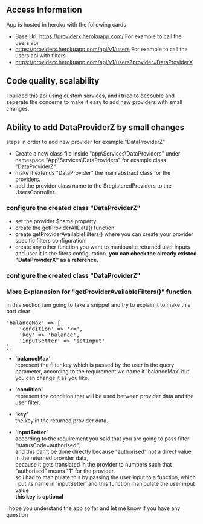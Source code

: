 ## Access Information

App is hosted in heroku with the following cards
- Base Url: https://providerx.herokuapp.com/
For example to call the users api
- https://providerx.herokuapp.com/api/v1/users
For example to call the users api with filters
- https://providerx.herokuapp.com/api/v1/users?provider=DataProviderX

## Code quality, scalability

I builded this api using custom services, and i tried to decouble and seperate the concerns to make it easy to add new providers with small changes.

## Ability to add DataProviderZ by small changes

steps in order to add new provider for example "DataProviderZ"

- Create a new class file inside "app\Services\DataProviders" under namespace "App\Services\DataProviders" for example class "DataProviderZ".
- make it extends "DataProvider" the main abstract class for the providers.
- add the provider class name to the $registeredProviders to the UsersController.

### configure the created class "DataProviderZ"

- set the provider $name property.
- create the getProviderAllData() function.
- create getProviderAvailableFilters() where you can create your provider specific filters configuration.
- create any other function you want to manipualte returned user inputs and user it in the fiters configuration.
<b> you can check the already existed "DataProviderX" as a reference. </b>

### configure the created class "DataProviderZ"

### More Explanasion for "getProviderAvailableFilters()" function

in this section iam going to take a snippet and try to explain it to make this part clear

<pre>
'balanceMax' => [
    'condition' => '<=',
    'key' => 'balance',
    'inputSetter' => 'setInput'
],
</pre>

- <b>'balanceMax'</b> <br /> represent the filter key which is passed by the user in the query parameter, 
according to the requirement we name it 'balanceMax' but you can change it as you like.
- <b>'condition'</b> <br /> represent the condition that will be used between provider data and the user filter.
- <b>'key' <br /></b> the key in the returned provider data. 
    
- <b>'inputSetter'</b> 
    <br /> according to the requirement you said that you are going to pass filter "statusCode=authorised", <br /> and this can't be  done directly because "authorised" not a direct value in the returned provider data, <br /> because it gets translated in the provider to numbers such that "authorised" means "1" for the provider. <br /> so i had to manipulate this by passing the user input to a function, which i put its name in 'inputSetter' and this function manipulate the user input value <br />
    <b> this key is optional </b>

i hope you understand the app so far and let me know if you have any question